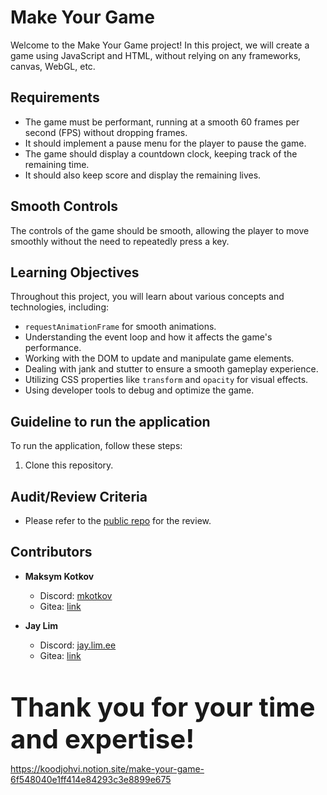 # Make Your Game

Welcome to the Make Your Game project! In this project, we will create a game using JavaScript and HTML, without relying on any frameworks, canvas, WebGL, etc.

## Requirements

- The game must be performant, running at a smooth 60 frames per second (FPS) without dropping frames.
- It should implement a pause menu for the player to pause the game.
- The game should display a countdown clock, keeping track of the remaining time.
- It should also keep score and display the remaining lives.

## Smooth Controls

The controls of the game should be smooth, allowing the player to move smoothly without the need to repeatedly press a key.

## Learning Objectives

Throughout this project, you will learn about various concepts and technologies, including:

- `requestAnimationFrame` for smooth animations.
- Understanding the event loop and how it affects the game's performance.
- Working with the DOM to update and manipulate game elements.
- Dealing with jank and stutter to ensure a smooth gameplay experience.
- Utilizing CSS properties like `transform` and `opacity` for visual effects.
- Using developer tools to debug and optimize the game.

## Guideline to run the application
To run the application, follow these steps:

1. Clone this repository.

## Audit/Review Criteria
  - Please refer to the [public repo](https://github.com/01-edu/public/tree/master/subjects/make-your-game/audit) for the review. 

## Contributors
- **Maksym Kotkov**
  - Discord: [mkotkov](https://discord.com/users/669205970563366923)
  - Gitea: [link](https://01.kood.tech/git/mkotkov)
  
- **Jay Lim**
  - Discord: [jay.lim.ee](https://discord.com/users/1150025996590907442)
  - Gitea: [link](https://01.kood.tech/git/jlim)

<br><br><span style="font-size:3em;"><strong>Thank you for your time and expertise!</strong></span>

https://koodjohvi.notion.site/make-your-game-6f548040e1ff414e84293c3e8899e675